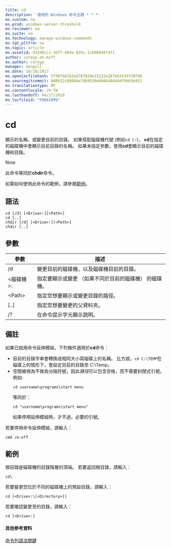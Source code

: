 ```yaml
---
title: cd
description: '適用於 Windows 命令主題 * * *- '
ms.custom: na
ms.prod: windows-server-threshold
ms.reviewer: na
ms.suite: na
ms.technology: manage-windows-commands
ms.tgt_pltfrm: na
ms.topic: article
ms.assetid: 932d9cc1-3dff-40da-835c-1cb0894874f1
author: coreyp-at-msft
ms.author: coreyp
manager: dongill
ms.date: 10/16/2017
ms.openlocfilehash: 5f907b6162e6767820e23222e287b933397397d8
ms.sourcegitcommit: 0d0b32c8986ba7db9536e0b8648d4ddf9b03e452
ms.translationtype: MT
ms.contentlocale: zh-TW
ms.lasthandoff: 04/17/2019
ms.locfileid: "59861099"
---
```

# <a name="cd"></a>cd



顯示的名稱，或變更目前的目錄。 如果搭配磁碟機代號 (例如`cd C:`)， **cd**在指定的磁碟機中會顯示目前目錄的名稱。 如果未指定參數，使用**cd**會顯示目前的磁碟機和目錄。

> [!NOTE]
> 此命令等同於**chdir**命令。

如需如何使用此命令的範例，請參閱[範例](#BKMK_examples)。

## <a name="syntax"></a>語法

```
cd [/d] [<Drive>:][<Path>]
cd [..]
chdir [/d] [<Drive>:][<Path>]
chdir [..]
```

## <a name="parameters"></a>參數

|參數|描述|
|---------|-----------|
|/d|變更目前的磁碟機，以及磁碟機目前的目錄。|
|\<磁碟機 >:|指定要顯示或變更 （如果不同於目前的磁碟機） 的磁碟機。|
|\<Path>|指定您想要顯示或變更目錄的路徑。|
|[..]|指定您想要變更的父資料夾。|
|/?|在命令提示字元顯示說明。|

## <a name="remarks"></a>備註

如果已啟用命令延伸模組，下列條件適用於**cd**命令：
-   目前的目錄字串會轉換成相同大小寫磁碟上的名稱。 比方說，`cd C:\TEMP`在磁碟上的情形下，會設定目前的目錄至 C:\Temp。
-   空間被視為不做為分隔符號，因此*路徑*可以包含空格，而不需要封閉式引號。 例如:   
    ```
    cd username\programs\start menu
    ```  
    等同於：  
    ```
    cd "username\programs\start menu"
    ```  
    如果停用延伸模組時，才不過，必要的引號。

若要停用命令延伸模組，請輸入：
```
cmd /e:off
```

## <a name="BKMK_examples"></a>範例

根目錄是磁碟機的目錄階層的頂端。 若要返回根目錄，請輸入：
```
cd\
```
若要變更您位於不同的磁碟機上的預設目錄，請輸入：
```
cd [<Drive>:\[<Directory>]]
```
若要確認變更至的目錄，請輸入：
```
cd [<Drive>:]
```

#### <a name="additional-references"></a>其他參考資料

[命令列語法關鍵](command-line-syntax-key.md)